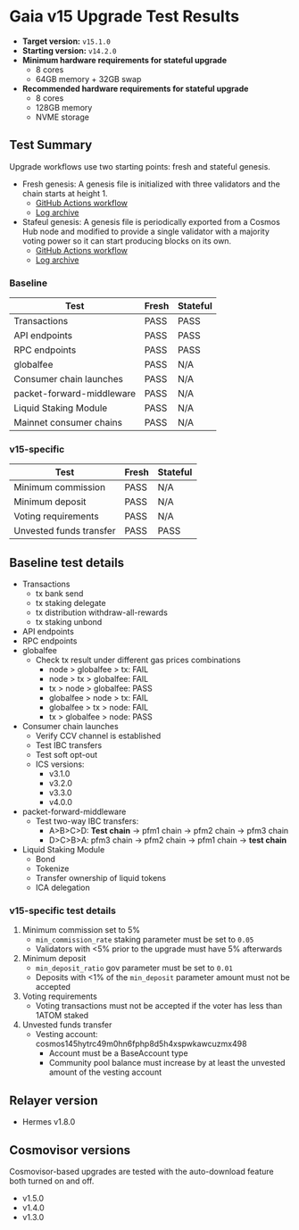 # Gaia v15 Upgrade Test Results

* **Target version:** `v15.1.0`
* **Starting version:** `v14.2.0`
* **Minimum hardware requirements for stateful upgrade**
  * 8 cores
  * 64GB memory + 32GB swap
* **Recommended hardware requirements for stateful upgrade**
  * 8 cores
  * 128GB memory
  * NVME storage

## Test Summary

Upgrade workflows use two starting points: fresh and stateful genesis.

* Fresh genesis: A genesis file is initialized with three validators and the chain starts at height 1.
  * [GitHub Actions workflow](https://github.com/hyphacoop/cosmos-release-testing/actions/runs/8117108241)
  * [Log archive](./logs-fresh-state.zip)
* Stafeul genesis: A genesis file is periodically exported from a Cosmos Hub node and modified to provide a single validator with a majority voting power so it can start producing blocks on its own.
  * [GitHub Actions workflow](https://github.com/hyphacoop/cosmos-release-testing/actions/runs/8347919036)
  * [Log archive](./logs-stateful.zip)

### Baseline

| Test                      | Fresh | Stateful |
| ------------------------- | ----- | -------- |
| Transactions              | PASS  | PASS     |
| API endpoints             | PASS  | PASS     |
| RPC endpoints             | PASS  | PASS     |
| globalfee                 | PASS  | N/A      |
| Consumer chain launches   | PASS  | N/A      |
| packet-forward-middleware | PASS  | N/A      |
| Liquid Staking Module     | PASS  | N/A      |
| Mainnet consumer chains   | PASS  | N/A      |

### v15-specific

| Test                    | Fresh | Stateful |
| ----------------------- | ----- | -------- |
| Minimum commission      | PASS  | N/A      |
| Minimum deposit         | PASS  | N/A      |
| Voting requirements     | PASS  | N/A      |
| Unvested funds transfer | PASS  | PASS     |

## Baseline test details

* Transactions
   * tx bank send
   * tx staking delegate
   * tx distribution withdraw-all-rewards
   * tx staking unbond
 * API endpoints
 * RPC endpoints
 * globalfee
   * Check tx result under different gas prices combinations
     * node > globalfee > tx: FAIL
     * node > tx > globalfee: FAIL
     * tx > node > globalfee: PASS
     * globalfee > node > tx: FAIL
     * globalfee > tx > node: FAIL
     * tx > globalfee > node: PASS
* Consumer chain launches
   * Verify CCV channel is established
   * Test IBC transfers
   * Test soft opt-out
   * ICS versions:
     * v3.1.0
     * v3.2.0
     * v3.3.0
     * v4.0.0
* packet-forward-middleware
   * Test two-way IBC transfers:
     * A>B>C>D: **Test chain** -> pfm1 chain -> pfm2 chain -> pfm3 chain
     * D>C>B>A: pfm3 chain -> pfm2 chain -> pfm1 chain -> **test chain**
* Liquid Staking Module
   * Bond
   * Tokenize
   * Transfer ownership of liquid tokens
   * ICA delegation

### v15-specific test details

1. Minimum commission set to 5%
   * `min_commission_rate` staking parameter must be set to `0.05`
   * Validators with <5% prior to the upgrade must have 5% afterwards
2. Minimum deposit
   * `min_deposit_ratio` gov parameter must be set to `0.01`
   * Deposits with <1% of the `min_deposit` parameter amount must not be accepted
3. Voting requirements
   * Voting transactions must not be accepted if the voter has less than 1ATOM staked
4. Unvested funds transfer
   * Vesting account: cosmos145hytrc49m0hn6fphp8d5h4xspwkawcuzmx498
     * Account must be a BaseAccount type
     * Community pool balance must increase by at least the unvested amount of the vesting account

## Relayer version

* Hermes v1.8.0

## Cosmovisor versions

Cosmovisor-based upgrades are tested with the auto-download feature both turned on and off.

* v1.5.0
* v1.4.0
* v1.3.0
